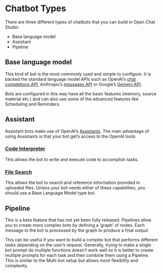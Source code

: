 # Chatbot Types

There are three different types of chatbots that you can build in Open Chat Studio:

- Base language model
- Assistant
- Pipeline

## Base language model

This kind of bot is the most commonly used and simple to configure. It is backed the standard language model APIs such as OpenAI’s [chat completions API][1], Anthropic’s [messages API][2] or Google’s [Gemeni API][3].

Bots are configured in this way have all the basic features (memory, source material etc.) and can also use some of the advanced features like Scheduling and Reminders.


## Assistant
Assistant bots make use of OpenAI’s [Assistants][4]. The main advantage of using Assistants is that your bot get’s access to the OpenAI tools:

### [Code Interpreter][5]
This allows the bot to write and execute code to accomplish tasks.

### [File Search][6]
This allows the bot to search and reference information provided in uploaded files. Unless your bot needs either of these capabilities, you should use a Base Language Model type bot.


## Pipeline
This is a beta feature that has not yet been fully released. Pipelines allow you to create more complex bots by defining a ‘graph’ of nodes. Each message to the bot is processed by the graph to produce a final output.

This can be useful if you want to build a complex bot that performs different tasks depending on the user’s request. Generally, trying to make a single bot prompt do multiple functions doesn’t work well so it is better to create multiple prompts for each task and then combine them using a Pipeline. This is similar to the Multi-bot setup but allows more flexibility and complexity.


[1]: https://platform.openai.com/docs/guides/text-generation
[2]: https://docs.anthropic.com/en/api/messages
[3]: https://ai.google.dev/
[4]: https://platform.openai.com/docs/assistants/overview
[5]: https://platform.openai.com/docs/assistants/tools/code-interpreter
[6]: https://platform.openai.com/docs/assistants/tools/file-search